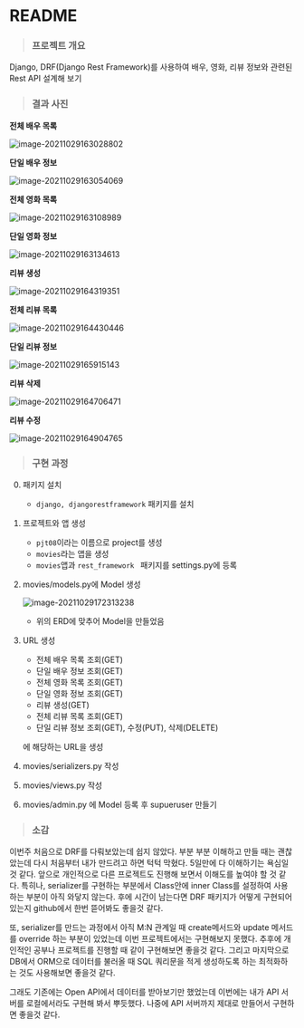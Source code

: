 # README

> ### 프로젝트 개요

Django, DRF(Django Rest Framework)를 사용하여 배우, 영화, 리뷰 정보와 관련된 Rest API 설계해 보기



> ### 결과 사진

**전체 배우 목록**

![image-20211029163028802](README.assets/image-20211029163028802.png)

**단일 배우 정보**

![image-20211029163054069](README.assets/image-20211029163054069.png)

**전체 영화 목록**

![image-20211029163108989](README.assets/image-20211029163108989.png)

**단일 영화 정보**

![image-20211029163134613](README.assets/image-20211029163134613.png)

**리뷰 생성**

![image-20211029164319351](README.assets/image-20211029164319351.png)

**전체 리뷰 목록**

![image-20211029164430446](README.assets/image-20211029164430446.png)



**단일 리뷰 정보**

![image-20211029165915143](README.assets/image-20211029165915143.png)

**리뷰 삭제**

![image-20211029164706471](README.assets/image-20211029164706471.png)

**리뷰 수정**

![image-20211029164904765](README.assets/image-20211029164904765.png)



> ### 구현 과정

0. 패키지 설치
   - `django, djangorestframework` 패키지를 설치

1. 프로젝트와 앱 생성
   - `pjt08`이라는 이름으로 project를 생성
   - `movies`라는 앱을 생성
   - `movies`앱과 `rest_framework ` 패키지를 settings.py에 등록

2. movies/models.py에 Model 생성

   ![image-20211029172313238](README.assets/image-20211029172313238.png)

   - 위의 ERD에 맞추어 Model을 만들었음

3. URL 생성

   - 전체 배우 목록 조회(GET)
   - 단일 배우 정보 조회(GET)
   - 전체 영화 목록 조회(GET)
   - 단일 영화 정보 조회(GET)
   - 리뷰 생성(GET)
   - 전체 리뷰 목록 조회(GET)
   - 단일 리뷰 정보 조회(GET), 수정(PUT), 삭제(DELETE) 

   에 해당하는 URL을 생성

4. movies/serializers.py 작성

5. movies/views.py 작성

6. movies/admin.py 에 Model 등록 후 supueruser 만들기



> ### 소감

이번주 처음으로 DRF를 다뤄보았는데 쉽지 않았다. 부분 부분 이해하고 만들 때는 괜찮았는데 다시 처음부터 내가 만드려고 하면 턱턱 막혔다. 5일만에 다 이해하기는 욕심일것 같다. 앞으로 개인적으로 다른 프로젝트도 진행해 보면서 이해도를 높여야 할 것 같다. 특히나, serializer를 구현하는 부분에서 Class안에 inner Class를 설정하여 사용하는 부분이 아직 와닿지 않는다. 후에 시간이 남는다면 DRF 패키지가 어떻게 구현되어 있는지 github에서 한번 뜯어봐도 좋을것 같다. 

또, serializer를 만드는 과정에서 아직 M:N 관계일 때 create메서드와 update 메서드를 override 하는 부분이 있었는데 이번 프로젝트에서는 구현해보지 못했다. 추후에 개인적인 공부나 프로젝트를 진행할 때 같이 구현해보면 좋을것 같다. 그리고 마지막으로 DB에서 ORM으로 데이터를 불러올 때 SQL 쿼리문을 적게 생성하도록 하는 최적화하는 것도 사용해보면 좋을것 같다.

그래도 기존에는 Open API에서 데이터를 받아보기만 했었는데 이번에는 내가 API 서버를 로컬에서라도 구현해 봐서 뿌듯했다. 나중에 API 서버까지 제대로 만들어서 구현하면 좋을것 같다.

